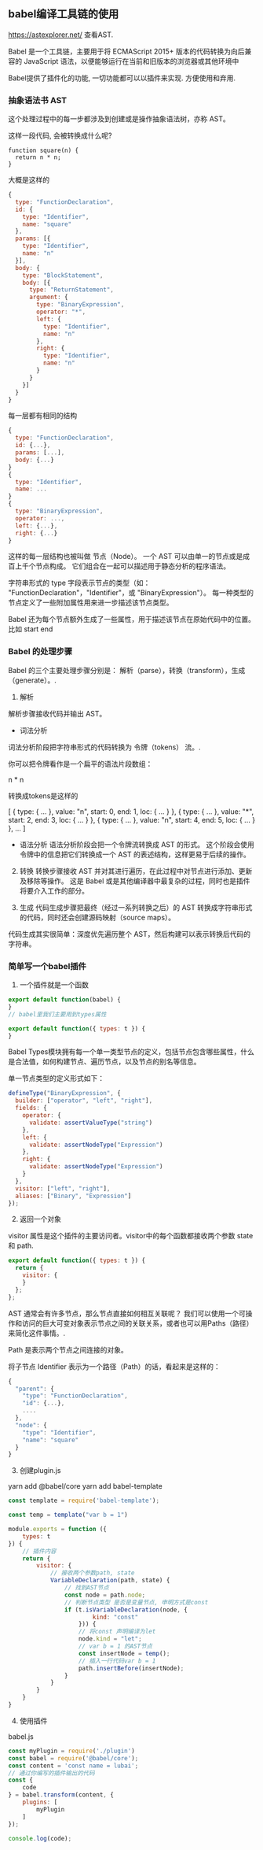 ## babel编译工具链的使用

https://astexplorer.net/ 查看AST.

Babel 是一个工具链，主要用于将 ECMAScript 2015+ 版本的代码转换为向后兼容的 JavaScript 语法，以便能够运行在当前和旧版本的浏览器或其他环境中

Babel提供了插件化的功能, 一切功能都可以以插件来实现. 方便使用和弃用.


### 抽象语法书 AST

这个处理过程中的每一步都涉及到创建或是操作抽象语法树，亦称 AST。

这样一段代码, 会被转换成什么呢?
```JS
function square(n) {
  return n * n;
}
```

大概是这样的

```js
{
  type: "FunctionDeclaration",
  id: {
    type: "Identifier",
    name: "square"
  },
  params: [{
    type: "Identifier",
    name: "n"
  }],
  body: {
    type: "BlockStatement",
    body: [{
      type: "ReturnStatement",
      argument: {
        type: "BinaryExpression",
        operator: "*",
        left: {
          type: "Identifier",
          name: "n"
        },
        right: {
          type: "Identifier",
          name: "n"
        }
      }
    }]
  }
}
```

每一层都有相同的结构

```js
{
  type: "FunctionDeclaration",
  id: {...},
  params: [...],
  body: {...}
}
{
  type: "Identifier",
  name: ...
}
{
  type: "BinaryExpression",
  operator: ...,
  left: {...},
  right: {...}
}
```

这样的每一层结构也被叫做 节点（Node）。 一个 AST 可以由单一的节点或是成百上千个节点构成。 它们组合在一起可以描述用于静态分析的程序语法。

字符串形式的 type 字段表示节点的类型（如： "FunctionDeclaration"，"Identifier"，或 "BinaryExpression"）。 每一种类型的节点定义了一些附加属性用来进一步描述该节点类型。

Babel 还为每个节点额外生成了一些属性，用于描述该节点在原始代码中的位置。比如 start end

### Babel 的处理步骤

Babel 的三个主要处理步骤分别是： 解析（parse），转换（transform），生成（generate）。.

1. 解析

解析步骤接收代码并输出 AST。 

* 词法分析

词法分析阶段把字符串形式的代码转换为 令牌（tokens） 流。.

你可以把令牌看作是一个扁平的语法片段数组：

n * n

转换成tokens是这样的

[
  { type: { ... }, value: "n", start: 0, end: 1, loc: { ... } },
  { type: { ... }, value: "*", start: 2, end: 3, loc: { ... } },
  { type: { ... }, value: "n", start: 4, end: 5, loc: { ... } },
  ...
]

* 语法分析
语法分析阶段会把一个令牌流转换成 AST 的形式。 这个阶段会使用令牌中的信息把它们转换成一个 AST 的表述结构，这样更易于后续的操作。


2. 转换
转换步骤接收 AST 并对其进行遍历，在此过程中对节点进行添加、更新及移除等操作。 这是 Babel 或是其他编译器中最复杂的过程，同时也是插件将要介入工作的部分。


3. 生成
代码生成步骤把最终（经过一系列转换之后）的 AST 转换成字符串形式的代码，同时还会创建源码映射（source maps）。

代码生成其实很简单：深度优先遍历整个 AST，然后构建可以表示转换后代码的字符串。

### 简单写一个babel插件

1. 一个插件就是一个函数

```js
export default function(babel) {
}
// babel里我们主要用到types属性

export default function({ types: t }) {
}
```

Babel Types模块拥有每一个单一类型节点的定义，包括节点包含哪些属性，什么是合法值，如何构建节点、遍历节点，以及节点的别名等信息。

单一节点类型的定义形式如下：

```js
defineType("BinaryExpression", {
  builder: ["operator", "left", "right"],
  fields: {
    operator: {
      validate: assertValueType("string")
    },
    left: {
      validate: assertNodeType("Expression")
    },
    right: {
      validate: assertNodeType("Expression")
    }
  },
  visitor: ["left", "right"],
  aliases: ["Binary", "Expression"]
});
```

2. 返回一个对象

visitor 属性是这个插件的主要访问者。visitor中的每个函数都接收两个参数 state 和 path.

```js
export default function({ types: t }) {
  return {
    visitor: {
    }
  };
};
```

AST 通常会有许多节点，那么节点直接如何相互关联呢？ 我们可以使用一个可操作和访问的巨大可变对象表示节点之间的关联关系，或者也可以用Paths（路径）来简化这件事情。.

Path 是表示两个节点之间连接的对象。

将子节点 Identifier 表示为一个路径（Path）的话，看起来是这样的：

```js
{
  "parent": {
    "type": "FunctionDeclaration",
    "id": {...},
    ....
  },
  "node": {
    "type": "Identifier",
    "name": "square"
  }
}
```

3. 创建plugin.js
   
yarn add @babel/core
yarn add babel-template

```js
const template = require('babel-template');

const temp = template("var b = 1")

module.exports = function ({
    types: t
}) {
    // 插件内容
    return {
        visitor: {
            // 接收两个参数path, state
            VariableDeclaration(path, state) {
                // 找到AST节点
                const node = path.node;
                // 判断节点类型 是否是变量节点, 申明方式是const
                if (t.isVariableDeclaration(node, {
                        kind: "const"
                    })) {
                    // 将const 声明编译为let
                    node.kind = "let";
                    // var b = 1 的AST节点
                    const insertNode = temp();
                    // 插入一行代码var b = 1
                    path.insertBefore(insertNode);
                }
            }
        }
    }
}
```

4. 使用插件

babel.js

```js
const myPlugin = require('./plugin')
const babel = require('@babel/core');
const content = 'const name = lubai';
// 通过你编写的插件输出的代码
const {
    code
} = babel.transform(content, {
    plugins: [
        myPlugin
    ]
});

console.log(code);
```